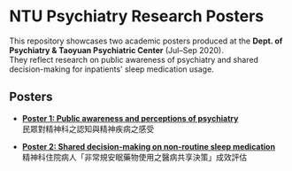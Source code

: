 # NTU Psychiatry Research Posters

This repository showcases two academic posters produced at the **Dept. of Psychiatry & Taoyuan Psychiatric Center** (Jul–Sep 2020).  
They reflect research on public awareness of psychiatry and shared decision-making for inpatients' sleep medication usage.


## Posters
- **[Poster 1: Public awareness and perceptions of psychiatry](poster1_public_awareness.pdf)**  
  民眾對精神科之認知與精神疾病之感受

- **[Poster 2: Shared decision-making on non-routine sleep medication](poster2_sleep_medication.pdf)**  
  精神科住院病人「非常規安眠藥物使用之醫病共享決策」成效評估
